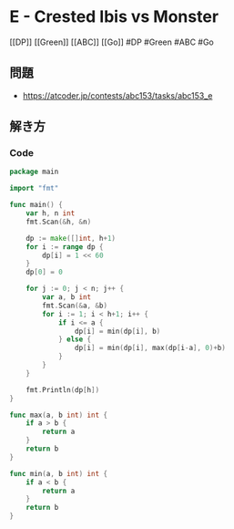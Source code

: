 # E - Crested Ibis vs Monster
[[DP]] [[Green]] [[ABC]] [[Go]]
#DP #Green #ABC #Go 

## 問題
- https://atcoder.jp/contests/abc153/tasks/abc153_e

## 解き方
### Code
```go
package main

import "fmt"

func main() {
	var h, n int
	fmt.Scan(&h, &n)

	dp := make([]int, h+1)
	for i := range dp {
		dp[i] = 1 << 60
	}
	dp[0] = 0

	for j := 0; j < n; j++ {
		var a, b int
		fmt.Scan(&a, &b)
		for i := 1; i < h+1; i++ {
			if i <= a {
				dp[i] = min(dp[i], b)
			} else {
				dp[i] = min(dp[i], max(dp[i-a], 0)+b)
			}
		}
	}

	fmt.Println(dp[h])
}

func max(a, b int) int {
	if a > b {
		return a
	}
	return b
}

func min(a, b int) int {
	if a < b {
		return a
	}
	return b
}
```
